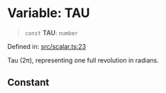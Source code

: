 # Variable: TAU

> `const` **TAU**: `number`

Defined in: [src/scalar.ts:23](https://github.com/rndelpuerto/lenguados/blob/3db26e60cf924a3f02d7d869c59509fd2fa87c96/packages/math2d/src/scalar.ts#L23)

Tau (2π), representing one full revolution in radians.

## Constant
